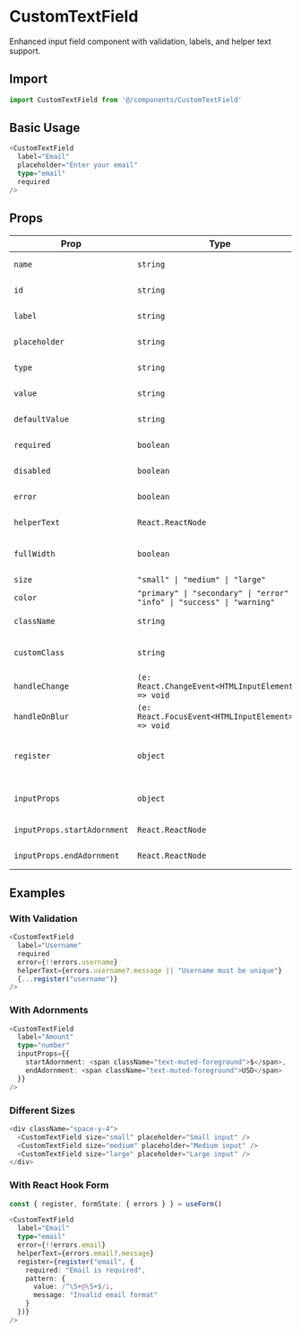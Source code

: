
# CustomTextField

Enhanced input field component with validation, labels, and helper text support.

## Import

```typescript
import CustomTextField from '@/components/CustomTextField'
```

## Basic Usage

```typescript
<CustomTextField
  label="Email"
  placeholder="Enter your email"
  type="email"
  required
/>
```

## Props

| Prop | Type | Default | Description |
|------|------|---------|-------------|
| `name` | `string` | - | Input name attribute |
| `id` | `string` | - | Input ID attribute |
| `label` | `string` | - | Label text above input |
| `placeholder` | `string` | - | Placeholder text |
| `type` | `string` | `"text"` | HTML input type |
| `value` | `string` | - | Controlled value |
| `defaultValue` | `string` | - | Default/initial value |
| `required` | `boolean` | `false` | Mark field as required |
| `disabled` | `boolean` | `false` | Disable the input |
| `error` | `boolean` | `false` | Show error state |
| `helperText` | `React.ReactNode` | - | Help text below input |
| `fullWidth` | `boolean` | `true` | Take full width of container |
| `size` | `"small" \| "medium" \| "large"` | `"medium"` | Input size |
| `color` | `"primary" \| "secondary" \| "error" \| "info" \| "success" \| "warning"` | `"primary"` | Color theme |
| `className` | `string` | - | Additional CSS classes |
| `customClass` | `string` | - | Legacy custom classes |
| `handleChange` | `(e: React.ChangeEvent<HTMLInputElement>) => void` | - | Change handler |
| `handleOnBlur` | `(e: React.FocusEvent<HTMLInputElement>) => void` | - | Blur handler |
| `register` | `object` | - | React Hook Form register object |
| `inputProps` | `object` | - | Additional input properties |
| `inputProps.startAdornment` | `React.ReactNode` | - | Element at start of input |
| `inputProps.endAdornment` | `React.ReactNode` | - | Element at end of input |

## Examples

### With Validation
```typescript
<CustomTextField
  label="Username"
  required
  error={!!errors.username}
  helperText={errors.username?.message || "Username must be unique"}
  {...register("username")}
/>
```

### With Adornments
```typescript
<CustomTextField
  label="Amount"
  type="number"
  inputProps={{
    startAdornment: <span className="text-muted-foreground">$</span>,
    endAdornment: <span className="text-muted-foreground">USD</span>
  }}
/>
```

### Different Sizes
```typescript
<div className="space-y-4">
  <CustomTextField size="small" placeholder="Small input" />
  <CustomTextField size="medium" placeholder="Medium input" />
  <CustomTextField size="large" placeholder="Large input" />
</div>
```

### With React Hook Form
```typescript
const { register, formState: { errors } } = useForm()

<CustomTextField
  label="Email"
  type="email"
  error={!!errors.email}
  helperText={errors.email?.message}
  register={register("email", {
    required: "Email is required",
    pattern: {
      value: /^\S+@\S+$/i,
      message: "Invalid email format"
    }
  })}
/>
```
